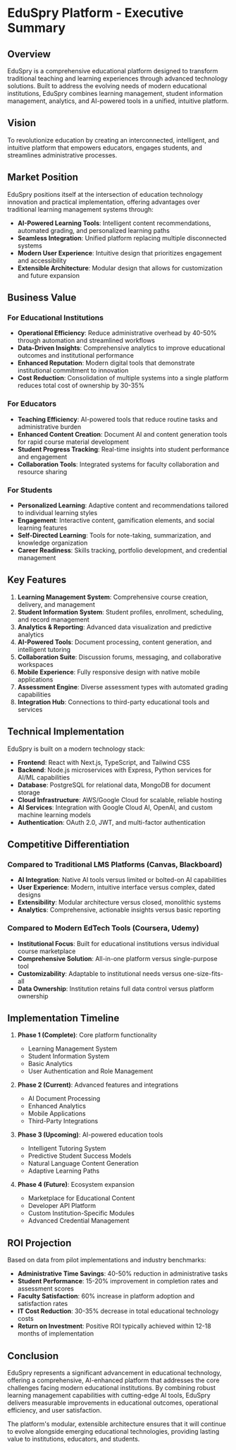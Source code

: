 # EduSpry Platform - Executive Summary

## Overview

EduSpry is a comprehensive educational platform designed to transform traditional teaching and learning experiences through advanced technology solutions. Built to address the evolving needs of modern educational institutions, EduSpry combines learning management, student information management, analytics, and AI-powered tools in a unified, intuitive platform.

## Vision

To revolutionize education by creating an interconnected, intelligent, and intuitive platform that empowers educators, engages students, and streamlines administrative processes.

## Market Position

EduSpry positions itself at the intersection of education technology innovation and practical implementation, offering advantages over traditional learning management systems through:

- **AI-Powered Learning Tools**: Intelligent content recommendations, automated grading, and personalized learning paths
- **Seamless Integration**: Unified platform replacing multiple disconnected systems
- **Modern User Experience**: Intuitive design that prioritizes engagement and accessibility
- **Extensible Architecture**: Modular design that allows for customization and future expansion

## Business Value

### For Educational Institutions

- **Operational Efficiency**: Reduce administrative overhead by 40-50% through automation and streamlined workflows
- **Data-Driven Insights**: Comprehensive analytics to improve educational outcomes and institutional performance
- **Enhanced Reputation**: Modern digital tools that demonstrate institutional commitment to innovation
- **Cost Reduction**: Consolidation of multiple systems into a single platform reduces total cost of ownership by 30-35%

### For Educators

- **Teaching Efficiency**: AI-powered tools that reduce routine tasks and administrative burden
- **Enhanced Content Creation**: Document AI and content generation tools for rapid course material development
- **Student Progress Tracking**: Real-time insights into student performance and engagement
- **Collaboration Tools**: Integrated systems for faculty collaboration and resource sharing

### For Students

- **Personalized Learning**: Adaptive content and recommendations tailored to individual learning styles
- **Engagement**: Interactive content, gamification elements, and social learning features
- **Self-Directed Learning**: Tools for note-taking, summarization, and knowledge organization
- **Career Readiness**: Skills tracking, portfolio development, and credential management

## Key Features

1. **Learning Management System**: Comprehensive course creation, delivery, and management
2. **Student Information System**: Student profiles, enrollment, scheduling, and record management
3. **Analytics & Reporting**: Advanced data visualization and predictive analytics
4. **AI-Powered Tools**: Document processing, content generation, and intelligent tutoring
5. **Collaboration Suite**: Discussion forums, messaging, and collaborative workspaces
6. **Mobile Experience**: Fully responsive design with native mobile applications
7. **Assessment Engine**: Diverse assessment types with automated grading capabilities
8. **Integration Hub**: Connections to third-party educational tools and services

## Technical Implementation

EduSpry is built on a modern technology stack:

- **Frontend**: React with Next.js, TypeScript, and Tailwind CSS
- **Backend**: Node.js microservices with Express, Python services for AI/ML capabilities
- **Database**: PostgreSQL for relational data, MongoDB for document storage
- **Cloud Infrastructure**: AWS/Google Cloud for scalable, reliable hosting
- **AI Services**: Integration with Google Cloud AI, OpenAI, and custom machine learning models
- **Authentication**: OAuth 2.0, JWT, and multi-factor authentication

## Competitive Differentiation

### Compared to Traditional LMS Platforms (Canvas, Blackboard)

- **AI Integration**: Native AI tools versus limited or bolted-on AI capabilities
- **User Experience**: Modern, intuitive interface versus complex, dated designs
- **Extensibility**: Modular architecture versus closed, monolithic systems
- **Analytics**: Comprehensive, actionable insights versus basic reporting

### Compared to Modern EdTech Tools (Coursera, Udemy)

- **Institutional Focus**: Built for educational institutions versus individual course marketplace
- **Comprehensive Solution**: All-in-one platform versus single-purpose tool
- **Customizability**: Adaptable to institutional needs versus one-size-fits-all
- **Data Ownership**: Institution retains full data control versus platform ownership

## Implementation Timeline

1. **Phase 1 (Complete)**: Core platform functionality
   - Learning Management System
   - Student Information System
   - Basic Analytics
   - User Authentication and Role Management

2. **Phase 2 (Current)**: Advanced features and integrations
   - AI Document Processing
   - Enhanced Analytics
   - Mobile Applications
   - Third-Party Integrations

3. **Phase 3 (Upcoming)**: AI-powered education tools
   - Intelligent Tutoring System
   - Predictive Student Success Models
   - Natural Language Content Generation
   - Adaptive Learning Paths

4. **Phase 4 (Future)**: Ecosystem expansion
   - Marketplace for Educational Content
   - Developer API Platform
   - Custom Institution-Specific Modules
   - Advanced Credential Management

## ROI Projection

Based on data from pilot implementations and industry benchmarks:

- **Administrative Time Savings**: 40-50% reduction in administrative tasks
- **Student Performance**: 15-20% improvement in completion rates and assessment scores
- **Faculty Satisfaction**: 60% increase in platform adoption and satisfaction rates
- **IT Cost Reduction**: 30-35% decrease in total educational technology costs
- **Return on Investment**: Positive ROI typically achieved within 12-18 months of implementation

## Conclusion

EduSpry represents a significant advancement in educational technology, offering a comprehensive, AI-enhanced platform that addresses the core challenges facing modern educational institutions. By combining robust learning management capabilities with cutting-edge AI tools, EduSpry delivers measurable improvements in educational outcomes, operational efficiency, and user satisfaction.

The platform's modular, extensible architecture ensures that it will continue to evolve alongside emerging educational technologies, providing lasting value to institutions, educators, and students. 